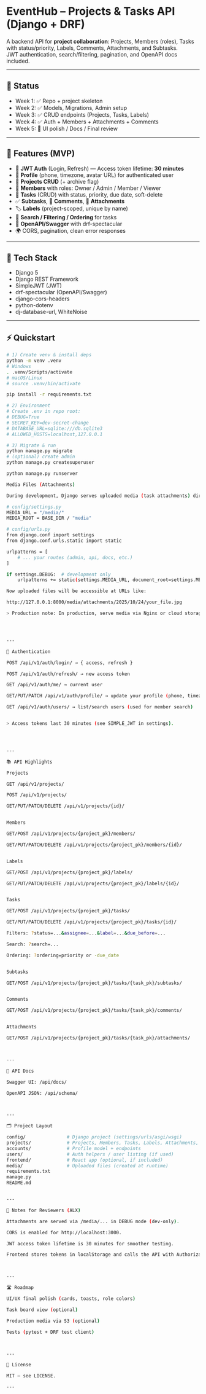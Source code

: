# EventHub – Projects & Tasks API (Django + DRF)

A backend API for **project collaboration**: Projects, Members (roles), Tasks with status/priority, Labels, Comments, Attachments, and Subtasks.  
JWT authentication, search/filtering, pagination, and OpenAPI docs included.

---

## 🚀 Status

- Week 1: ✅ Repo + project skeleton  
- Week 2: ✅ Models, Migrations, Admin setup  
- Week 3: ✅ CRUD endpoints (Projects, Tasks, Labels)  
- Week 4: ✅ Auth + Members + Attachments + Comments  
- Week 5: 🚧 UI polish / Docs / Final review

---

## 🧠 Features (MVP)

- 🔐 **JWT Auth** (Login, Refresh) — Access token lifetime: **30 minutes**
- 👤 **Profile** (phone, timezone, avatar URL) for authenticated user
- 📁 **Projects CRUD** (+ archive flag)
- 👥 **Members** with roles: Owner / Admin / Member / Viewer
- 🧾 **Tasks** (CRUD) with status, priority, due date, soft-delete
- ✅ **Subtasks**, 💬 **Comments**, 📎 **Attachments**
- 🏷️ **Labels** (project-scoped, unique by name)
- 🔎 **Search / Filtering / Ordering** for tasks
- 📄 **OpenAPI/Swagger** with drf-spectacular
- 🌍 CORS, pagination, clean error responses

---

## 🧰 Tech Stack

- Django 5
- Django REST Framework
- SimpleJWT (JWT)
- drf-spectacular (OpenAPI/Swagger)
- django-cors-headers
- python-dotenv
- dj-database-url, WhiteNoise

---

## ⚡ Quickstart

```bash
# 1) Create venv & install deps
python -m venv .venv
# Windows
. .venv/Scripts/activate
# macOS/Linux
# source .venv/bin/activate

pip install -r requirements.txt

# 2) Environment
# Create .env in repo root:
# DEBUG=True
# SECRET_KEY=dev-secret-change
# DATABASE_URL=sqlite:///db.sqlite3
# ALLOWED_HOSTS=localhost,127.0.0.1

# 3) Migrate & run
python manage.py migrate
# (optional) create admin
python manage.py createsuperuser

python manage.py runserver

Media Files (Attachments)

During development, Django serves uploaded media (task attachments) directly (safe for ALX review):

# config/settings.py
MEDIA_URL = "/media/"
MEDIA_ROOT = BASE_DIR / "media"

# config/urls.py
from django.conf import settings
from django.conf.urls.static import static

urlpatterns = [
    # ... your routes (admin, api, docs, etc.)
]

if settings.DEBUG:  # development only
    urlpatterns += static(settings.MEDIA_URL, document_root=settings.MEDIA_ROOT)

Now uploaded files will be accessible at URLs like:

http://127.0.0.1:8000/media/attachments/2025/10/24/your_file.jpg

> Production note: In production, serve media via Nginx or cloud storage (e.g., AWS S3). Django should not serve media in production.




---

🔑 Authentication

POST /api/v1/auth/login/ → { access, refresh }

POST /api/v1/auth/refresh/ → new access token

GET /api/v1/auth/me/ → current user

GET/PUT/PATCH /api/v1/auth/profile/ → update your profile (phone, timezone, avatar_url)

GET /api/v1/auth/users/ → list/search users (used for member search)


> Access tokens last 30 minutes (see SIMPLE_JWT in settings).




---

📚 API Highlights

Projects

GET /api/v1/projects/

POST /api/v1/projects/

GET/PUT/PATCH/DELETE /api/v1/projects/{id}/


Members

GET/POST /api/v1/projects/{project_pk}/members/

GET/PUT/PATCH/DELETE /api/v1/projects/{project_pk}/members/{id}/


Labels

GET/POST /api/v1/projects/{project_pk}/labels/

GET/PUT/PATCH/DELETE /api/v1/projects/{project_pk}/labels/{id}/


Tasks

GET/POST /api/v1/projects/{project_pk}/tasks/

GET/PUT/PATCH/DELETE /api/v1/projects/{project_pk}/tasks/{id}/

Filters: ?status=...&assignee=...&label=...&due_before=...

Search: ?search=...

Ordering: ?ordering=priority or -due_date


Subtasks

GET/POST /api/v1/projects/{project_pk}/tasks/{task_pk}/subtasks/


Comments

GET/POST /api/v1/projects/{project_pk}/tasks/{task_pk}/comments/


Attachments

GET/POST /api/v1/projects/{project_pk}/tasks/{task_pk}/attachments/



---

📘 API Docs

Swagger UI: /api/docs/

OpenAPI JSON: /api/schema/



---

🗂 Project Layout

config/               # Django project (settings/urls/asgi/wsgi)
projects/             # Projects, Members, Tasks, Labels, Attachments, Comments
accounts/             # Profile model + endpoints
users/                # Auth helpers / user listing (if used)
frontend/             # React app (optional, if included)
media/                # Uploaded files (created at runtime)
requirements.txt
manage.py
README.md


---

🧪 Notes for Reviewers (ALX)

Attachments are served via /media/... in DEBUG mode (dev-only).

CORS is enabled for http://localhost:3000.

JWT access token lifetime is 30 minutes for smoother testing.

Frontend stores tokens in localStorage and calls the API with Authorization: Bearer <token>.



---

🛣️ Roadmap

UI/UX final polish (cards, toasts, role colors)

Task board view (optional)

Production media via S3 (optional)

Tests (pytest + DRF test client)



---

📄 License

MIT — see LICENSE.

---
